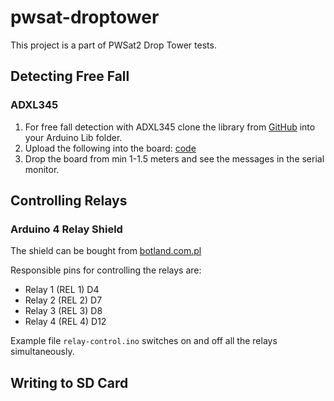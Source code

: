 # pwsat-droptower

This project is a part of PWSat2 Drop Tower tests.

## Detecting Free Fall

### ADXL345

1. For free fall detection with ADXL345 clone the library from [GitHub](https://github.com/sparkfun/SparkFun_ADXL345_Arduino_Library) into your Arduino Lib folder.
2. Upload the following into the board: [code](https://github.com/sparkfun/SparkFun_ADXL345_Arduino_Library/blob/master/examples/SparkFun_ADXL345_Example/SparkFun_ADXL345_Example.ino)
3. Drop the board from min 1-1.5 meters and see the messages in the serial monitor.

## Controlling Relays

### Arduino 4 Relay Shield

The shield can be bought from [botland.com.pl](https://botland.com.pl/arduino-shield-ekspandery-wyprowadzen/4243-arduino-4-relay-shield-4-przekazniki-30v2a.html)

Responsible pins for controlling the relays are:

* Relay 1 (REL 1)	D4
* Relay 2 (REL 2)	D7
* Relay 3 (REL 3)	D8
* Relay 4  (REL 4)	D12

Example file `relay-control.ino` switches on and off all the relays simultaneously.

## Writing to SD Card